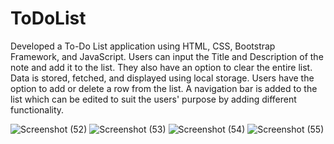 # ToDoList
Developed a To-Do List application using HTML, CSS, Bootstrap Framework, and JavaScript.
Users can input the Title and Description of the note and add it to the list.
They also have an option to clear the entire list.
Data is stored, fetched, and displayed using local storage.
Users have the option to add or delete a row from the list.
A navigation bar is added to the list which can be edited to suit the users' purpose by adding different functionality.

![Screenshot (52)](https://github.com/Rhythm269/ToDoList/assets/92662885/bb63ceb7-bd22-43a5-a346-2801d9761d79)
![Screenshot (53)](https://github.com/Rhythm269/ToDoList/assets/92662885/ea3bbc1f-0bc2-47cb-a587-282459392847)
![Screenshot (54)](https://github.com/Rhythm269/ToDoList/assets/92662885/3518c041-6fda-46de-9aa5-7017e2d2227d)
![Screenshot (55)](https://github.com/Rhythm269/ToDoList/assets/92662885/eb5b2232-2860-452a-8e99-5bb79da13ddc)
